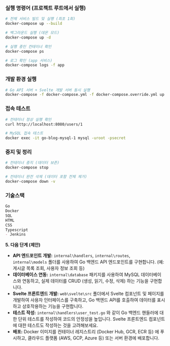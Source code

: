 ### 실행 명령어 (프로젝트 루트에서 실행)
```bash
# 전체 서비스 빌드 및 실행 (최초 1회)
docker-compose up --build

# 백그라운드 실행 (데몬 모드)
docker-compose up -d

# 실행 중인 컨테이너 확인
docker-compose ps

# 로그 확인 (app 서비스)
docker-compose logs -f app
```

### 개발 환경 실행
```bash
# Go API 서버 + Svelte 개발 서버 동시 실행
docker-compose -f docker-compose.yml -f docker-compose.override.yml up
```

### 접속 테스트
```bash
# 컨테이너 정상 실행 확인
curl http://localhost:8080/users/1

# MySQL 접속 테스트
docker exec -it go-blog-mysql-1 mysql -uroot -psecret
```

### 중지 및 정리
```bash
# 컨테이너 중지 (데이터 보존)
docker-compose stop

# 컨테이너 완전 삭제 (데이터 포함 전체 제거)
docker-compose down -v
```

### 기술스택
```markdown
Go
Docker
SQL
HTML
CSS
Typescript
- Jenkins
```

**5. 다음 단계 (제안)**

* **API 엔드포인트 개발:** `internal\handlers`, `internal\routes`, `internal\models` 폴더를 사용하여 Go 백엔드 API 엔드포인트를 구현합니다. (예: 게시글 목록 조회, 사용자 정보 조회 등)
* **데이터베이스 연동:** `internal\database` 패키지를 사용하여 MySQL 데이터베이스와 연동하고, 실제 데이터를 CRUD (생성, 읽기, 수정, 삭제) 하는 기능을 구현합니다.
* **Svelte 프론트엔드 개발:** `web\svelte\src` 폴더에서 Svelte 컴포넌트 및 페이지를 개발하여 사용자 인터페이스를 구축하고, Go 백엔드 API를 호출하여 데이터를 표시하고 상호작용하는 기능을 구현합니다.
* **테스트 작성:** `internal\handlers\user_test.go` 와 같이 Go 백엔드 핸들러에 대한 단위 테스트를 작성하여 코드의 안정성을 높입니다. Svelte 프론트엔드 컴포넌트에 대한 테스트도 작성하는 것을 고려해보세요.
* **배포:** Docker 이미지를 컨테이너 레지스트리 (Docker Hub, GCR, ECR 등) 에 푸시하고, 클라우드 플랫폼 (AWS, GCP, Azure 등) 또는 서버 환경에 배포합니다.
